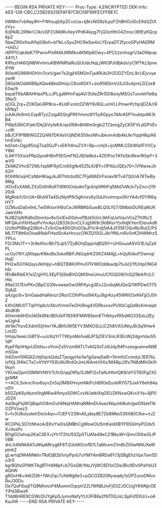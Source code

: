 -----BEGIN RSA PRIVATE KEY-----
Proc-Type: 4,ENCRYPTED
DEK-Info: AES-128-CBC,C25B29325EFAF87C8C06F99FECFFBE1C

hWMm7vb9ay9H+FWhsujbXpZCvzUa+tj8rcNlS6zILpzFZhBHOcl0cE9dQZtXzVy+
6/jPARL2R9krC//k/xSPZUMdRvXeyVPd64kpg7FjQ3oHlhO4Zmoc36fEyKQcp6pZ
5bwZ9I0xfouN1qiG8oh+bf1kLcSyuZHCReSw4xLYErpaDT2fycoGPyHADRM+VeDJ
r6PP1CqkAbK71PwnvPIsRkMJMMlks4KMtp6Owy+4PCI/zznhsgrU3aOWpop44YL1
KRfszHA6GjNBWvhInuKBWNRfalRuQUUdcNqLjW63PJhBjkdv/yC9fTKz3pneiFfW
9I/koKG999HDhVn7cxh/gwr7s3igjHi5M2mTja4RUb3H2DDZYDnL9cUEjvvyeywW
260a1AOdAKB9pXQwABkd0HxjcC6oii65XY+zioR5BSmVzSJI3o4pmLDZze8E0w/9
bqubTKbABAHHaxPlLcJPLgaWHnFapAV/3UteZRr5DI8xnyMSGs7uovkH1e6q3NyG
qOGL2rp+ZOKDeURP8ns+KUdFxmIcDZWY6/8GLumVLLPmwrPcfqrijDZA//RhPNqT
jcAAU/k9mtLEspBTyzZzig4DQrgPRllYmmc6Y5y8Gpyo74ArA5PYoubtpdlK3tBA
PWp536iCiFjek1Dkj3iVyfeKA/qx0N9v8hWm0rgki2TCbmgZyCK5FVLdGPVEv+cW
bBJCFtPfB8WGZ2Q4N7DK4sVUjND6359xoNfvJbkvm4db4kUkrYqqH8q/A6hmEVdu
kd2wt+Dgy95zqjTsq0QJP+sEK1l4nuZVX+Bp+cmjX+ijcMMLCDkWIa1FVVCyY8kt
tLAKY5XsizPRpQyodHBnP5EGmFN2J9j1a8kd+4ZEIPocTAYsSk/6kw1KhpY+3wV0
ZkiMiZVhc672WLfxpMFRylCm6Xgfb4525LK/BY+t1PXb/JQEs70+/Vf9wxeJh42H
6OHtN/sqHCsNbHlKagJkJR7htIcbdSC7FjaN9iDrFsnavWTv47Q0/iA76TwBy9Mg
iXOcEsXAMLZXzDiAhRoRTl6WXOdudmTjp4/q0tf6tFq5Md7oWJn7yZncv2f920/A
MgRokX/0cUA+BhA9Ta4SizNytPfkSgKmrz6yGdJhivlmnpv0XrYA4vfDYIR6qHY7
GZMusDaEe1mL7wSWxorIH9zCeJWRBKbSuwBLQ0LfG7/0MbbiDUfiEqNUKJawV4fc
NJlBZlqWKdllxDtnmlov8xOxtEsi00dvoPBzk5UirL9AFqUxIVacVI/sZ7h1fb/2
MFQAJrifXH5azPvYnrAyU2B33h3rnCLFJg5Rt9r2kl8KorYjv9djKYen1DeixAd6
t2z9oPflRkgQ3Bof+Zv5nl2w49GQfoGOpJFh/4rdj5iA4J51l5FOQvRk/RutZ/PS
ML1TF8tt6oOlue89skFHodSnAxHrcucOWZQ10GLJAr1fNLrnRv0nK2HWMrzSYPLu
FD/3Mc1T++3r9eXhcrBh7SJp1/7ZyBOhjDpprIqBQ5t1+UH0ouoA5VG1E/qZaXPL
ucOyI76YJj90qqvKRkoBs3xkoRBiFJNGqdrKZ0KZ4M4jjL+hQyKiikoFDwmqIHq0
PH2w5GYAQsyiJlkIHpj/+hBQTB8Kl/PHv07IVWlOddkwdp7hJsO/1fUHpONG4tdz
fEhBkRibEX1xIZ/gHYLXEj/F0jSlsBVGQM3hwUmuUCfGQGW/hOj29bikfh/LCHkL
89aCO7ElvPKn2BpCG2NvowaeGwGRFKycg3ExJ2cxbqMJQsQ/1iKPDwCf7S0ijAjS
q4zgo/b+SmGaadHaKknzr2Roi/CDlhPIool94XyJ8grAzy45WRl03xKkFjjOJ0h2
kXhGMU0TTqHYqdcIcXbvtVmmTeGH/8ng4VDRkxxxvPUXbCgQd8sXmvejat4hdK8t
A0mmk6HDo1AI5kRNclB0UkIf78S9tFMW9SemETHkhyvf9SsMG33Sxlu2EywIJgh4
dtr9e7hzvEXdnVDjHmrYAJBhfJW5EYV3MXOScLiCZh8VXiUNtyJ6i3q1IHw4Lm2D
hHxju1exeLGiBT9+uJcKqYiTTWlynMo1vaBJP3jZIEV3mLR3EcWj3dgmVao551dP
KypFRphHgxUDtAIu+sYcmZs5Vzm9ATLTvAlQ3oTJdIJdyR4FnzexgusmwN9EmSQw
ih92nm10RQlIZxItj0qckQdsZTjezgyHsi1w1gGawj5al6+5hmfoCcmdyL1ER7kL
lzfXjL3fAkCTsCvItYdYYE6UAURrdGrJmU6AmHXXs/MARpJ3fx7N8dMhOk0t9syn
YKUwl2pnO0MWVf4fV7cfcG/qqOtPp/SJMFl2cFaNJHhrtQK9/dY5T60FgCtOgzMM
++ACILSvkvcXvo6syv2n5sj3M8XHvymNklFch89OeEurklRYG7SJxkY6eh94ao0H
b5GZpK6yiIbzm1lrgM6w4flmysS0WCcxWJatkIXqOEUZKNxwGKrxXYa+8jP0JDZK
Aa0bgFkjWGjBapVG8mOvh6NqHANhqNMmDUluezWquhbBuh/gwDXbIeTNOZPVzwz3
5+fv3U8ulysteIrDn/o4qv+l7JEFV239nAILjdey8E7Zb8Mko53XIt80C6w+nJZw
RCOPkLS07cNhecA/EKxYwDsQMBhCgWowOU5mKaIdXBYF9SXiHyPI2dv5X+ltssPv
Bl1glGOahop2KaC0EX+jYlr172hU5SZp5TUAfa49eC21BkuW+Qmvl3IXwGLlPVBK
dnLX4NNk8ATuWqaMlryg6F6TiZdnWG/ofB7LTaMxxm21mBrZ0IIwNNUXeRIptnhZ
gLwrIqDM4NNkhr7RdOjB2b1vtyPprb7uYMY4m8RDs6Y/3jSBgEhzVpx7smSDu3r0
kgrBQfsGP9tKTAgBTH498pf+b7GsQ8r1hbJVjWC6D1oCDe/BIc9Dv0PaYbU3AQhW
gRQvH8+ik6iZD6+1WnZqc7uYeWg6e3+pQCOZB20Kywqdy1sOPZuoxDMvsRoJ30Du
De7QoF6sqfTQ9MhmcP4MummOqrpH2ZLfWNBJmFjG5ZJ0CUgYKNNjnOEYlPd3BwzK
T1dd6HRE9CGWcDUYgKp5JymoNafyYLh3FB8a2f97DQJsL3jpFd1DlU/J+oAKaJhR
-----END RSA PRIVATE KEY-----
